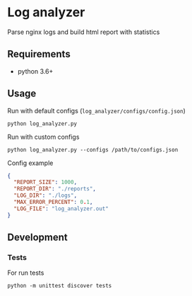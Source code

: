 # Log analyzer

Parse nginx logs and build html report with statistics

## Requirements

* python 3.6+

## Usage

Run with default configs (`log_analyzer/configs/config.json`)

```shell script
python log_analyzer.py 
```

Run with custom configs

```shell script
python log_analyzer.py --configs /path/to/configs.json
```

Config example

```json
{
  "REPORT_SIZE": 1000,
  "REPORT_DIR": "./reports",
  "LOG_DIR": "./logs",
  "MAX_ERROR_PERCENT": 0.1,
  "LOG_FILE": "log_analyzer.out"
}

```

## Development

### Tests

For run tests
```shell script
python -m unittest discover tests
```